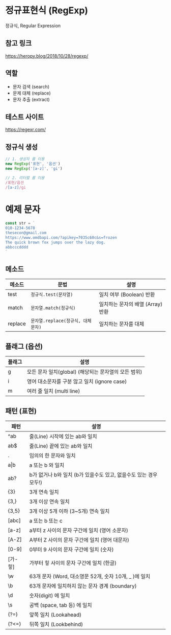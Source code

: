 # 정규표현식 (RegExp)

정규식, Regular Expression

## 참고 링크

https://heropy.blog/2018/10/28/regexp/

## 역할

- 문자 검색 (search)
- 문제 대체 (replace)
- 문자 추출 (extract)

## 테스트 사이트

https://regexr.com/


## 정규식 생성
```js
// 1. 생성자 를 이용
new RegExp('표현', '옵션')
new RegExp('[a-z]', 'gi')

// 2. 리터럴 를 이용
/표현/옵션
/[a-z]/gi
```


# 예제 문자

```js
const str = `
010-1234-5678
thesecon@gmail.com
https://www.omdbapi.com/?apikey=7035c60c&s=frozen
The quick brown fox jumps over the lazy dog.
abbcccdddd
`
```

## 메소드

메소드 | 문법 | 설명
--|--|--
test | `정규식.test(문자열)` | 일치 여부 (Boolean) 반환
match | `문자열.match(정규식)` | 일치하는 문자의 배열 (Array) 반환
replace | `문자열.replace(정규식, 대체문자)` | 일치하는 문자를 대체

## 플래그 (옵션)

플래그 | 설명
--|--
g | 모든 문자 일치(global) (해당되는 문자열의 모든 범위)
i | 영어 대소문자를 구분 않고 일치 (ignore case)
m | 여러 줄 일치 (multi line)

## 패턴 (표현)

패턴 | 설명
-- | --
^ab | 줄(Line) 시작에 있는 ab와 일치
ab$ | 줄(Line) 끝에 있는 ab와 일치
. | 임의의 한 문자와 일치
a&verbar;b | a 또는 b 와 일치
ab? | b가 없거나 b와 일치 (b가 있을수도 있고, 없을수도 있는 경우 모두!)
{3} | 3개 연속 일치
{3,} | 3개 이상 연속 일치
{3,5} | 3개 이상 5개 이하 (3~5개) 연속 일치
[abc] | a 또는 b 또는 c
[a-z] | a부터 z 사이의 문자 구간에 일치 (영어 소문자)
[A-Z] | A부터 Z 사이의 문자 구간에 일치 (영어 대문자)
[0-9] | 0부터 9 사이의 문자 구간에 일치 (숫자)
[가-힣] | 가부터 힣 사이의 문자 구간에 일치 (한글)
\w | 63개 문자 (Word, 대소영문 52개, 숫자 10개, _ )에 일치
\b | 63개 문자에 일치하지 않는 문자 경계 (boundary)
\d | 숫자(digit) 에 일치
\s | 공백 (space, tab 등) 에 일치
(?=) | 앞쪽 일치 (Lookahead)
(?<=) | 뒤쪽 일치 (Lookbehind)
